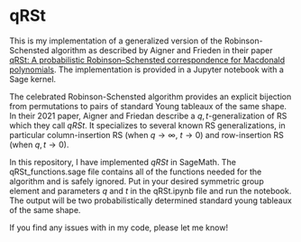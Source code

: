 # qRSt
This is my implementation of a generalized version of the Robinson-Schensted algorithm as described by Aigner and Frieden in their paper [qRSt: A probabilistic Robinson–Schensted correspondence for Macdonald polynomials](https://arxiv.org/pdf/2104.13846). The implementation is provided in a Jupyter notebook with a Sage kernel.

The celebrated Robinson-Schensted algorithm provides an explicit bijection from permutations to pairs of standard Young tableaux of the same shape. In their 2021 paper, Aigner and Friedan describe a $q,t$-generalization of RS which they call $qRSt$. It specializes to several known RS generalizations, in particular column-insertion RS (when $q \to \infty$, $t \to 0$) and row-insertion RS (when $q, t \to 0$). 

In this repository, I have implemented $qRSt$ in SageMath. The qRSt_functions.sage file contains all of the functions needed for the algorithm and is safely ignored. Put in your desired symmetric group element and parameters $q$ and $t$ in the qRSt.ipynb file and run the notebook. The output will be two probabilistically determined standard young tableaux of the same shape.

If you find any issues with in my code, please let me know!
